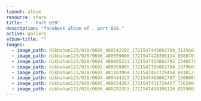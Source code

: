```yaml
---
layout: album
resource: stars
title: " - Part 020"
description: "facebook album of , part 020."
active: gallery
album-title: ""
images:
  - image_path: dikhahan123/020/0689_480542202_1721547445062789_3135664624913270620_n.jpg
  - image_path: dikhahan123/020/0690_480559000_1721547428396124_8088707870359232746_n.jpg
  - image_path: dikhahan123/020/0691_480805211_1721547415062792_1340276233550815188_n.jpg
  - image_path: dikhahan123/020/0692_480769805_1721547395062794_1879689664006146944_n.jpg
  - image_path: dikhahan123/020/0693_481103904_1721547461729454_8838127373160892731_n.jpg
  - image_path: dikhahan123/020/0694_480414223_1721547465062787_1506865339917588710_n.jpg
  - image_path: dikhahan123/020/0695_480654383_1721547431729457_7762904624256932890_n.jpg
  - image_path: dikhahan123/020/0696_480292353_1721547408396126_8159085071919988098_n.jpg
---
```

